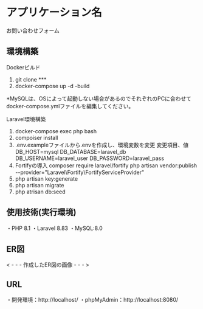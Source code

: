 # アプリケーション名
お問い合わせフォーム


## 環境構築

Dockerビルド
1. git clone \*\*\*
2. docker-compose up -d -build

*MySQLは、OSによって起動しない場合があるのでそれぞれのPCに合わせて docker-compose.ymlファイルを編集してください。

Laravel環境構築
1. docker-compose exec php bash
2. compoiser install
3. .env.exampleファイルから.envを作成し、環境変数を変更
    変更項目、値  
     DB_HOST=mysql
     DB_DATABASE=laravel_db
     DB_USERNAME=laravel_user
     DB_PASSWORD=laravel_pass
4. Fortifyの導入
    composer require laravel/fortify
    php artisan vendor:publish --provider="Laravel\Fortify\FortifyServiceProvider"
5. php artisan key:generate
6. php artisan migrate
7. php atrisan db:seed


## 使用技術(実行環境)
・PHP 8.1
・Laravel 8.83
・MySQL:8.0

## ER図

< - - - 作成したER図の画像 - - - >



## URL
・開発環境：http://localhost/
・phpMyAdmin：http://localhost:8080/
